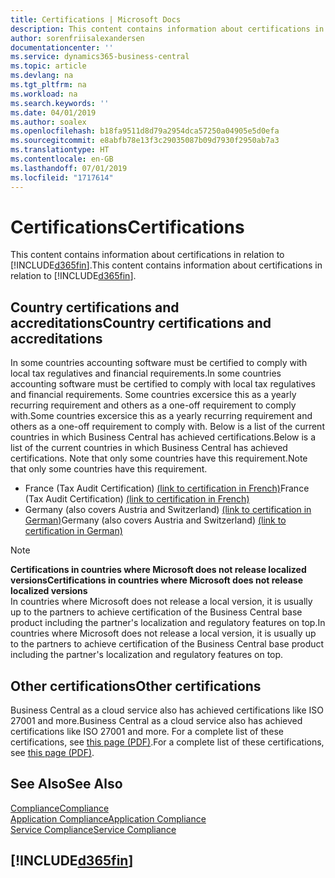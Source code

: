 ```yaml
---
title: Certifications | Microsoft Docs
description: This content contains information about certifications in relation to Business Central.
author: sorenfriisalexandersen
documentationcenter: ''
ms.service: dynamics365-business-central
ms.topic: article
ms.devlang: na
ms.tgt_pltfrm: na
ms.workload: na
ms.search.keywords: ''
ms.date: 04/01/2019
ms.author: soalex
ms.openlocfilehash: b18fa9511d8d79a2954dca57250a04905e5d0efa
ms.sourcegitcommit: e8abfb78e13f3c29035087b09d7930f2950ab7a3
ms.translationtype: HT
ms.contentlocale: en-GB
ms.lasthandoff: 07/01/2019
ms.locfileid: "1717614"
---
```

# <a name="certifications"></a><span data-ttu-id="5b775-103">Certifications</span><span class="sxs-lookup"><span data-stu-id="5b775-103">Certifications</span></span>  
<span data-ttu-id="5b775-104">This content contains information about certifications in relation to [!INCLUDE[d365fin](../includes/d365fin_md.md)].</span><span class="sxs-lookup"><span data-stu-id="5b775-104">This content contains information about certifications in relation to [!INCLUDE[d365fin](../includes/d365fin_md.md)].</span></span>  

## <a name="country-certifications-and-accreditations"></a><span data-ttu-id="5b775-105">Country certifications and accreditations</span><span class="sxs-lookup"><span data-stu-id="5b775-105">Country certifications and accreditations</span></span>
<span data-ttu-id="5b775-106">In some countries accounting software must be certified to comply with local tax regulatives and financial requirements.</span><span class="sxs-lookup"><span data-stu-id="5b775-106">In some countries accounting software must be certified to comply with local tax regulatives and financial requirements.</span></span> <span data-ttu-id="5b775-107">Some countries excersice this as a yearly recurring requirement and others as a one-off requirement to comply with.</span><span class="sxs-lookup"><span data-stu-id="5b775-107">Some countries excersice this as a yearly recurring requirement and others as a one-off requirement to comply with.</span></span> <span data-ttu-id="5b775-108">Below is a list of the current countries in which Business Central has achieved certifications.</span><span class="sxs-lookup"><span data-stu-id="5b775-108">Below is a list of the current countries in which Business Central has achieved certifications.</span></span> <span data-ttu-id="5b775-109">Note that only some countries have this requirement.</span><span class="sxs-lookup"><span data-stu-id="5b775-109">Note that only some countries have this requirement.</span></span>  
- <span data-ttu-id="5b775-110">France (Tax Audit Certification) [(link to certification in French)](https://services.infocert.org/certificats/CERTIF-07-181-R16.pdf)</span><span class="sxs-lookup"><span data-stu-id="5b775-110">France (Tax Audit Certification) [(link to certification in French)](https://services.infocert.org/certificats/CERTIF-07-181-R16.pdf)</span></span> 
- <span data-ttu-id="5b775-111">Germany (also covers Austria and Switzerland) [(link to certification in German)](https://www.bdo.de/de-de/themen/softwarebescheinungen/bdo/microsoft-dynamics-365-business-central)</span><span class="sxs-lookup"><span data-stu-id="5b775-111">Germany (also covers Austria and Switzerland) [(link to certification in German)](https://www.bdo.de/de-de/themen/softwarebescheinungen/bdo/microsoft-dynamics-365-business-central)</span></span>

> [!NOTE]  
>  <span data-ttu-id="5b775-112">**Certifications in countries where Microsoft does not release localized versions**</span><span class="sxs-lookup"><span data-stu-id="5b775-112">**Certifications in countries where Microsoft does not release localized versions**</span></span>  
> <span data-ttu-id="5b775-113">In countries where Microsoft does not release a local version, it is usually up to the partners to achieve certification of the Business Central base product including the partner's localization and regulatory features on top.</span><span class="sxs-lookup"><span data-stu-id="5b775-113">In countries where Microsoft does not release a local version, it is usually up to the partners to achieve certification of the Business Central base product including the partner's localization and regulatory features on top.</span></span>

## <a name="other-certifications"></a><span data-ttu-id="5b775-114">Other certifications</span><span class="sxs-lookup"><span data-stu-id="5b775-114">Other certifications</span></span>  
<span data-ttu-id="5b775-115">Business Central as a cloud service also has achieved certifications like ISO 27001 and more.</span><span class="sxs-lookup"><span data-stu-id="5b775-115">Business Central as a cloud service also has achieved certifications like ISO 27001 and more.</span></span> <span data-ttu-id="5b775-116">For a complete list of these certifications, see [this page (PDF)](https://aka.ms/d365-compliance-list).</span><span class="sxs-lookup"><span data-stu-id="5b775-116">For a complete list of these certifications, see [this page (PDF)](https://aka.ms/d365-compliance-list).</span></span>

## <a name="see-also"></a><span data-ttu-id="5b775-117">See Also</span><span class="sxs-lookup"><span data-stu-id="5b775-117">See Also</span></span>  
[<span data-ttu-id="5b775-118">Compliance</span><span class="sxs-lookup"><span data-stu-id="5b775-118">Compliance</span></span>](compliance-overview.md)  
[<span data-ttu-id="5b775-119">Application Compliance</span><span class="sxs-lookup"><span data-stu-id="5b775-119">Application Compliance</span></span>](compliance-application-compliance.md)  
[<span data-ttu-id="5b775-120">Service Compliance</span><span class="sxs-lookup"><span data-stu-id="5b775-120">Service Compliance</span></span>](compliance-service-compliance.md)  

 ## [!INCLUDE[d365fin](../includes/free_trial_md.md)]  
 
